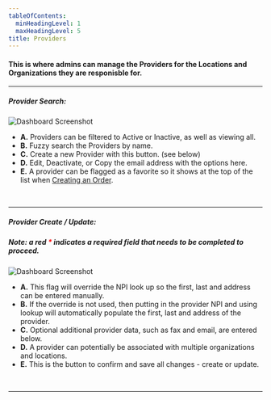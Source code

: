 ```yaml
---
tableOfContents:
  minHeadingLevel: 1
  maxHeadingLevel: 5
title: Providers
---
```


#### This is where admins can manage the Providers for the Locations and Organizations they are responisble for.

<hr />

##### Provider Search:

![Dashboard Screenshot](/screenPrints/ProviderSearch.png)

- **A.** Providers can be filtered to Active or Inactive, as well as viewing all.
- **B.** Fuzzy search the Providers by name.
- **C.** Create a new Provider with this button. (see below)
- **D.** Edit, Deactivate, or Copy the email address with the options here.
- **E.** A provider can be flagged as a favorite so it shows at the top of the list when [Creating an Order](/orders/add_edit/).

<br />

<hr />

##### Provider Create / Update:
##### Note: a red <b style="color: red;">*</b> indicates a required field that needs to be completed to proceed.

![Dashboard Screenshot](/screenPrints/ProviderEdit.png)

- **A.** This flag will override the NPI look up so the first, last and address can be entered manually.
- **B.** If the override is not used, then putting in the provider NPI and using lookup will automatically populate the first, last and address of the provider.
- **C.** Optional additional provider data, such as fax and email, are entered below.
- **D.** A provider can potentially be associated with multiple organizations and locations.
- **E.** This is the button to confirm and save all changes - create or update.

<br />

<hr />